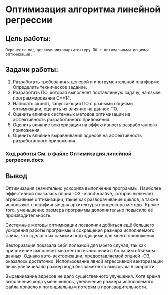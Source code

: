 # Оптимизация алгоритма линейной регрессии

## Цель работы:

	Перенести под целевую микроархитектуру ПО с оптимальными опциями оптимизации.

## Задачи работы:

1) Разработать требования к целевой и инструментальной платформе. Определить техническое задание.
2) Разработать ПО, которая выполняет поставленную задачу, на языке программирования C++14. 
3) Написать скрипт, запускающий ПО с разными опциями оптимизации, оценить их влияние на данное ПО. 
4) Оценить влияние системных методов оптимизации на эффективность разработанного приложения.
5) Оценить влияние векторизации на эффективность разработанного приложения.
6) Оценить влияние выравнивания адресов на эффективность разработанного приложения.

### Ход работы См. в файле Оптимизация линейной регресии.docx

## Вывод


   <p>Оптимизация значительно ускорила выполнение программы. Наиболее эффективной оказалась опция -O3 -march=native, которая включает агрессивные оптимизации, такие как разворачивание циклов, а также использует специфичные для архитектуры процессора методы. Кроме того, уменьшение размера программы дополнительно повысило её производительность.</p>
    <p>Системные методы оптимизации позволили добиться ещё большего ускорения работы программы и сокращения размера исполняемого файла, 
 что сделало их самыми подходящими для моего приложения.</p>
    <p>Векторизация показала себя полезной для моего случая, так как приложение выполняет множество вычислений с большим объёмом данных. Однако авто-векторизации, предоставляемой опцией -O3, оказалось достаточно. Использование явной агрессивной векторизации лишь увеличивало размер кода без заметного выигрыша в скорости. </p>
    <p>Выравнивание адресов не дало существенного улучшения. Хотя время выполнения кода уменьшилось, увеличение размера исполняемого файла привело к потенциальным потерям в производительности.</p>
